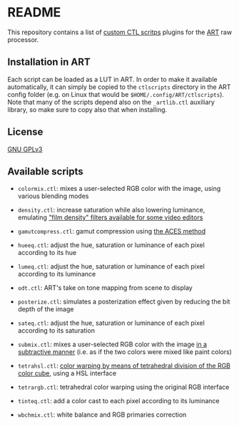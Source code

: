 # README #

This repository contains a list of [custom CTL scritps](https://bitbucket.org/agriggio/art/wiki/Luts#ctl-scripts) plugins for the [ART](https://bitbucket.org/agriggio/art) raw processor.

## Installation in ART ##

Each script can be loaded as a LUT in ART. In order to make it available automatically, it can simply be copied to the `ctlscripts` directory in the ART config folder (e.g. on Linux that would be `$HOME/.config/ART/ctlscripts`).
Note that many of the scripts depend also on the `_artlib.ctl` auxiliary library, so make sure to copy also that when installing.

## License ##

[GNU GPLv3](https://www.gnu.org/licenses/gpl-3.0.html)

## Available scripts ## 

- `colormix.ctl`: mixes a user-selected RGB color with the image, using
  various blending modes

- `density.ctl`: increase saturation while also lowering luminance, emulating
  ["film density" filters available for some video editors](https://filmmakingelements.com/davinci-resolve-color-density-dctl/)

- `gamutcompress.ctl`: gamut compression using [the ACES method](https://github.com/jedypod/gamut-compress)

- `hueeq.ctl`: adjust the hue, saturation or luminance of each pixel
  according to its hue

- `lumeq.ctl`: adjust the hue, saturation or luminance of each pixel
  according to its luminance

- `odt.ctl`: ART's take on tone mapping from scene to display

- `posterize.ctl`: simulates a posterization effect given by reducing the bit
  depth of the image

- `sateq.ctl`: adjust the hue, saturation or luminance of each pixel
  according to its saturation

- `submix.ctl`: mixes a user-selected RGB color with the image
  [in a subtractive manner](http://scottburns.us/subtractive-color-mixture/)
  (i.e. as if the two colors were mixed like paint colors)

- `tetrahsl.ctl`:
  [color warping by means of tetrahedral division of the RGB color cube](https://drive.google.com/file/d/1h5BE2qGgxyKpEMC3hM1brolZkv28vagz/view?usp=sharing),
  using a HSL interface

- `tetrargb.ctl`: tetrahedral color warping using the original RGB interface

- `tinteq.ctl`: add a color cast to each pixel according to its luminance

- `wbchmix.ctl`: white balance and RGB primaries correction

